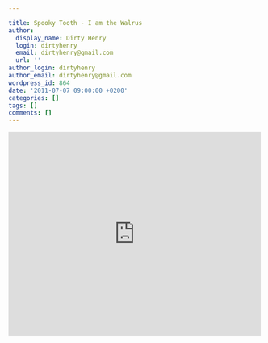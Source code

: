 ```yaml
---

title: Spooky Tooth - I am the Walrus
author:
  display_name: Dirty Henry
  login: dirtyhenry
  email: dirtyhenry@gmail.com
  url: ''
author_login: dirtyhenry
author_email: dirtyhenry@gmail.com
wordpress_id: 864
date: '2011-07-07 09:00:00 +0200'
categories: []
tags: []
comments: []
---
```

<iframe width="500" height="405" src="http://www.youtube.com/embed/BzVkzBp7kO8" frameborder="0" allowfullscreen></iframe>
